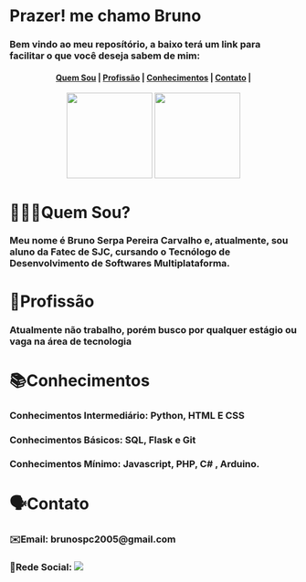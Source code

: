 
# Prazer! me chamo Bruno

<h3> Bem vindo ao meu reposítório, a baixo terá um link para facilitar o que você deseja sabem de mim:</h3>

<h4 align="Center">
    <a href="#quemSou">Quem Sou</a> |
    <a href="#profissao">Profissão</a> |
    <a href="#conhecimentos">Conhecimentos</a> |
    <a href="#contato">Contato</a> |
</h4>

<div align="Center">
    <img height="150em" src="https://github-readme-stats.vercel.app/api?username=BrunoSerpa&show_icons=true&locale=pt-br&title_color=E6FFF5&text_color=07261A&icon_color=7DD936&border_color=2DFFB3&bg_color=grad,1EA674,7EFAAD&include_all_commits=true&hide=prs,contribs,issues&count_private=true"/>
    <img height="150em" src="https://github-readme-stats.vercel.app/api/top-langs/?username=BrunoSerpa&layout=compact&langs_count=7&locale=pt-br&title_color=07261A&text_color=07261A&border_color=2DFFB3&bg_color=grad,7EFAAD,F1FFF1"/>
</div>

<span id="quemSou">

# 🙋🏽‍♂️Quem Sou?

<h3>Meu nome é Bruno Serpa Pereira Carvalho e, atualmente, sou aluno da Fatec de SJC, cursando o Tecnólogo de Desenvolvimento de Softwares Multiplataforma.</h3>

<span id="profissao">

# 💼Profissão

<h3>Atualmente não trabalho, porém busco por qualquer estágio ou vaga na área de tecnologia</h3>

<span id="conhecimentos">

# 📚Conhecimentos

<h3>Conhecimentos Intermediário:
    Python, HTML E CSS</h3>
<h3>Conhecimentos Básicos:
    SQL, Flask e Git
</h3>

<h3>Conhecimentos Mínimo:
    Javascript, PHP, C# , Arduino.
</h3>

<span id="contato">

# 🗣️Contato
<h3>✉️Email: brunospc2005@gmail.com </h2>
<h3>👤Rede Social:
    <a href="https://www.linkedin.com/in/BrunoSerpa" target="_blank"><img src="https://img.shields.io/badge/-LinkedIn-%230077B5?style=for-the-badge&logo=linkedin&logoColor=white" target="_blank"></a>
</h3>
